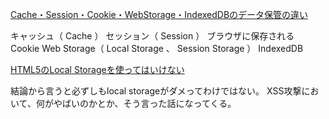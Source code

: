 


[Cache・Session・Cookie・WebStorage・IndexedDBのデータ保管の違い](https://wellknowledge.org/cache-session-cookie-webstorage/)

キャッシュ（ Cache ）
セッション（ Session ）
ブラウザに保存される Cookie 
Web Storage（ Local Storage 、 Session Storage ）
IndexedDB



[HTML5のLocal Storageを使ってはいけない](https://techracho.bpsinc.jp/hachi8833/2019_10_09/80851)

結論から言うと必ずしもlocal storageがダメってわけではない。
XSS攻撃において、何がやばいのかとか、そう言った話になってくる。



